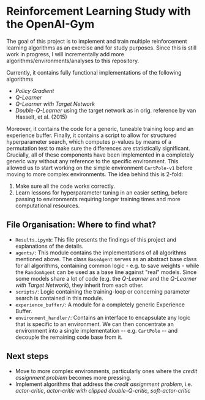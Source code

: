 # Reinforcement Learning Study with the OpenAI-Gym
The goal of this project is to implement and train multiple reinforcement learning algorithms as an exercise and for study purposes. Since this is still work in progress, I will incrementally add more algorithms/environments/analyses to this repository.

Currently, it contains fully functional implementations of the following algorithms
* *Policy Gradient*
* *Q-Learner*
* *Q-Learner with Target Network*
* *Double-Q-Learner* using the target network as in orig. reference by van Hasselt, et al. (2015)

Moreover, it contains the code for a generic, tuneable training loop and an experience buffer. Finally, it contains a script to allow for structured hyperparameter search, which computes p-values by means of a permutation test to make sure the differences are statistically significant.
Crucially, all of these components have been implemented in a completely generic way without any reference to the specific environment. This allowed us to start working on the simple environment `CartPole-v1` before moving to more complex environments. The idea behind this is 2-fold:
1. Make sure all the code works correctly. 
2. Learn lessons for hyperparameter tuning in an easier setting, before passing to environments requiring longer training times and more computational resources.

## File Organisation: Where to find what?
* `Results.ipynb`: This file presents the findings of this project and explanations of the details.
* `agents/`: This module contains the implementations of all algorithms mentioned above. The class `BaseAgent` serves as an abstract base class for all algorithms, containing common logic - e.g. to save weights - while the `RandomAgent` can be used as a base line against "real" models. Since some models share a lot of code (e.g. the *Q-Learner* and the *Q-Learner with Target Network*), they inherit from each other.
* `scripts/`: Logic containing the training-loop or concerning parameter search is contained in this module.
* `experience_buffer/`: A module for a completely generic Experience Buffer.
* `environment_handler/`: Contains an interface to encapsulate any logic that is specific to an environment. We can then concentrate an environment into a single implementation -- e.g. `CartPole` -- and decouple the remaining code base from it.

## Next steps
* Move to more complex environments, particularly ones where the *credit assignment problem* becomes more pressing.
* Implement algorithms that address the *credit assignment problem*, i.e. *actor-critic*, *actor-critic with clipped double-Q-critic*, *soft-actor-critic*